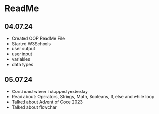 # ReadMe

## 04.07.24
- Created OOP ReadMe File
- Started W3Schools
- user output
- user input
- variables
- data types
  
## 05.07.24
- Continued where i stopped yesterday
- Read about: Operators, Strings, Math, Booleans, If, else and while loop
- Talked about Advent of Code 2023
- Talked about flowchar
